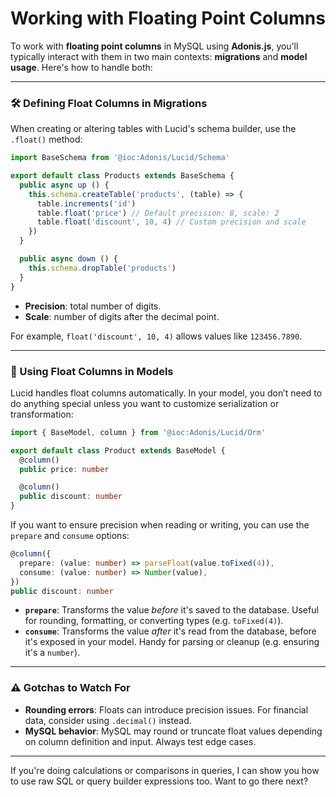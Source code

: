 # Working with Floating Point Columns

To work with **floating point columns** in MySQL using **Adonis.js**, you’ll typically interact with them in two main contexts: **migrations** and **model usage**. Here's how to handle both:

---

### 🛠️ Defining Float Columns in Migrations

When creating or altering tables with Lucid's schema builder, use the `.float()` method:

```ts
import BaseSchema from '@ioc:Adonis/Lucid/Schema'

export default class Products extends BaseSchema {
  public async up () {
    this.schema.createTable('products', (table) => {
      table.increments('id')
      table.float('price') // Default precision: 8, scale: 2
      table.float('discount', 10, 4) // Custom precision and scale
    })
  }

  public async down () {
    this.schema.dropTable('products')
  }
}
```

- **Precision**: total number of digits.
- **Scale**: number of digits after the decimal point.

For example, `float('discount', 10, 4)` allows values like `123456.7890`.

---

### 🧠 Using Float Columns in Models

Lucid handles float columns automatically. In your model, you don’t need to do anything special unless you want to customize serialization or transformation:

```ts
import { BaseModel, column } from '@ioc:Adonis/Lucid/Orm'

export default class Product extends BaseModel {
  @column()
  public price: number

  @column()
  public discount: number
}
```

If you want to ensure precision when reading or writing, you can use the `prepare` and `consume` options:

```ts
@column({
  prepare: (value: number) => parseFloat(value.toFixed(4)),
  consume: (value: number) => Number(value),
})
public discount: number
```

- **`prepare`**: Transforms the value *before* it's saved to the database. Useful for rounding, formatting, or converting types (e.g. `toFixed(4)`).
- **`consume`**: Transforms the value *after* it's read from the database, before it's exposed in your model. Handy for parsing or cleanup (e.g. ensuring it's a `number`).

---

### ⚠️ Gotchas to Watch For

- **Rounding errors**: Floats can introduce precision issues. For financial data, consider using `.decimal()` instead.
- **MySQL behavior**: MySQL may round or truncate float values depending on column definition and input. Always test edge cases.

---

If you're doing calculations or comparisons in queries, I can show you how to use raw SQL or query builder expressions too. Want to go there next?